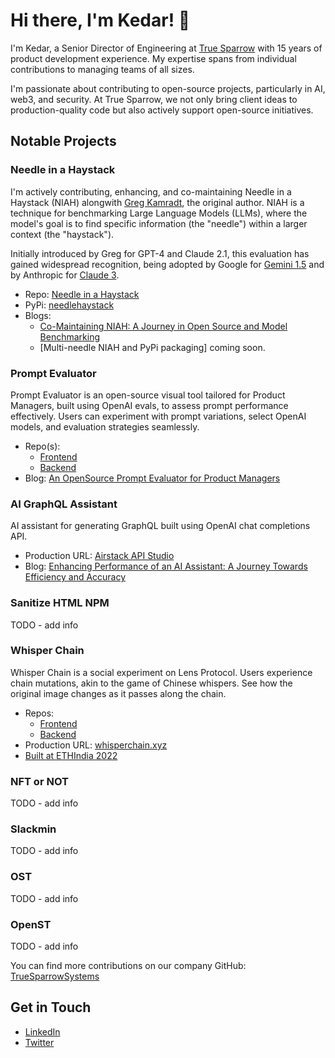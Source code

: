 # Hi there, I'm Kedar! 👋

I'm Kedar, a Senior Director of Engineering at [True Sparrow](https://truesparrow.com/) with 15 years of product development experience. My expertise spans from individual contributions to managing teams of all sizes.

I'm passionate about contributing to open-source projects, particularly in AI, web3, and security. At True Sparrow, we not only bring client ideas to production-quality code but also actively support open-source initiatives.

## Notable Projects

### Needle in a Haystack

I'm actively contributing, enhancing, and co-maintaining Needle in a Haystack (NIAH) alongwith [Greg Kamradt](https://github.com/gkamradt), the original author. NIAH is a technique for benchmarking Large Language Models (LLMs), where the model's goal is to find specific information (the "needle") within a larger context (the "haystack").

Initially introduced by Greg for GPT-4 and Claude 2.1, this evaluation has gained widespread recognition, being adopted by Google for [Gemini 1.5](https://blog.google/technology/ai/google-gemini-next-generation-model-february-2024/#performance:~:text=Gemini%201.5%20Pro%20maintains,as%201%20million%20tokens) and by Anthropic for [Claude 3](https://www.anthropic.com/news/claude-3-family#:~:text=the%20'needle%20in%20a%20haystack'%20(niah)%20evaluation%20measures%20a%20model's%20ability%20to%20accurately%20recall%20information%20from%20a%20vast%20corpus%20of%20data).

- Repo: [Needle in a Haystack](https://github.com/gkamradt/LLMTest_NeedleInAHaystack)
- PyPi: [needlehaystack](https://pypi.org/project/needlehaystack/)
- Blogs:
  - [Co-Maintaining NIAH: A Journey in Open Source and Model Benchmarking](https://truesparrow.com/blog/niah-journey-in-open-source-and-model-benchmarking/)
  - [Multi-needle NIAH and PyPi packaging] coming soon.

### Prompt Evaluator
Prompt Evaluator is an open-source visual tool tailored for Product Managers, built using OpenAI evals, to assess prompt performance effectively. Users can experiment with prompt variations, select OpenAI models, and evaluation strategies seamlessly.

- Repo(s):
  - [Frontend](https://github.com/TrueSparrowSystems/prompt-eval-fe)
  - [Backend](https://github.com/TrueSparrowSystems/prompt-eval-be)
- Blog: [An OpenSource Prompt Evaluator for Product Managers](https://truesparrow.com/blog/prompt-evaluator-for-product-managers/)

### AI GraphQL Assistant
AI assistant for generating GraphQL built using OpenAI chat completions API.

- Production URL: [Airstack API Studio](https://app.airstack.xyz/api-studio)
- Blog: [Enhancing Performance of an AI Assistant: A Journey Towards Efficiency and Accuracy](https://truesparrow.com/blog/enhancing-performance-of-an-ai-assistant/)

### Sanitize HTML NPM
TODO - add info

### Whisper Chain
Whisper Chain is a social experiment on Lens Protocol. Users experience chain mutations, akin to the game of Chinese whispers. See how the original image changes as it passes along the chain.

- Repos:
  - [Frontend](https://github.com/TrueSparrowSystems/whisper-chain-fe)
  - [Backend](https://github.com/TrueSparrowSystems/whisper-chain-be)
- Production URL: [whisperchain.xyz](https://whisperchain.xyz/)
- [Built at ETHIndia 2022](https://devfolio.co/projects/whisper-chain-53ed)

### NFT or NOT
TODO - add info

### Slackmin
TODO - add info

### OST
TODO - add info

### OpenST
TODO - add info

You can find more contributions on our company GitHub: [TrueSparrowSystems](https://github.com/TrueSparrowSystems)

## Get in Touch
- [LinkedIn](https://www.linkedin.com/in/kedar-chandrayan/)
- [Twitter](https://twitter.com/TechieKedar)
